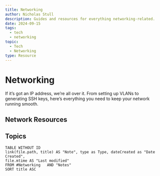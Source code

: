 ```yaml
---
title: Networking
author: Nicholas Stull
description: Guides and resources for everything networking-related.
date: 2024-09-15
tags:
  - tech
  - networking
topic:
  - Tech
  - Networking
type: Resource
---
```


# Networking

If it’s got an IP address, we’re all over it. From setting up VLANs to generating SSH keys, here’s everything you need to keep your network running smooth.
## Network Resources
## Topics

```dataview  
TABLE WITHOUT ID  
link(file.path, title) AS "Note", type as Type, dateCreated as "Date Created", 
file.mtime AS "Last modified"
FROM #Networking   AND "Notes"
SORT title ASC
```